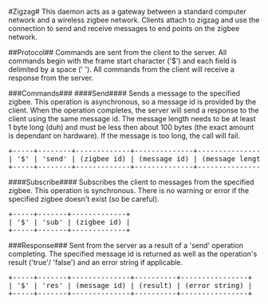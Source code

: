 #Zigzag#
This daemon acts as a gateway between a standard computer network and a
wireless zigbee network. Clients attach to zigzag and use the connection
to send and receive messages to end points on the zigbee network.

##Protocol##
Commands are sent from the client to the server. All commands begin with the
frame start character ('$') and each field is delimited by a space (' '). All
commands from the client will receive a response from the server.

###Commands###
####Send####
Sends a message to the specified zigbee. This operation is asynchronous, so a
message id is provided by the client. When the operation completes, the server
will send a response to the client using the same message id. The message
length needs to be at least 1 byte long (duh) and must be less then about 100
bytes (the exact amount is dependant on hardware). If the message is too long,
the call will fail.

<pre>
+-----+--------+-------------+--------------+------------------+-----------+
| '$' | 'send' | (zigbee id) | (message id) | (message length) | (message) |
+-----+--------+-------------+--------------+------------------+-----------+
</pre>

####Subscribe####
Subscribes the client to messages from the specified zigbee. This operation is
synchronous. There is no warning or error if the specified zigbee doesn't
exist (so be careful).

<pre>
+-----+-------+-------------+
| '$' | 'sub' | (zigbee id) |
+-----+-------+-------------+
</pre>

###Response###
Sent from the server as a result of a 'send' operation completing. The
specified message id is returned as well as the operation's result ('true'/
'false') and an error string if applicable.

<pre>
+-----+-------+--------------+----------+----------------+
| '$' | 'res' | (message id) | (result) | (error string) |
+-----+-------+--------------+----------+----------------+
</pre>

